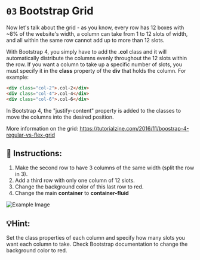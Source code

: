 # `03` Bootstrap Grid

Now let's talk about the grid - as you know, every row has 12 boxes with ~8% of the website's width, a column can take from 1 to 12 slots of width, and all within the same row cannot add up to more than 12 slots.


With Bootstrap 4, you simply have to add the **.col** class and it will automatically distribute the columns evenly throughout the 12 slots within the row.
If you want a column to take up a specific number of slots, you must specify it in the **class** property of the **div** that holds the column.
For example:

```html
<div class="col-2">.col-2</div>
<div class="col-4">.col-4</div>
<div class="col-6">.col-6</div>

```


In Bootstrap 4, the "justify-content" property is added to the classes to move the columns into the desired position.

More information on the grid:
https://tutorialzine.com/2016/11/boostrap-4-regular-vs-flex-grid



## 📝 Instructions:


1. Make the second row to have 3 columns of the same width (split the row in 3).
2. Add a third row with only one column of 12 slots.
3. Change the background color of this last row to red.
4. Change the main **container** to **container-fluid**

![Example Image](https://github.com/4GeeksAcademy/bootstrap-exercises-tutorial/blob/master/.learn/assets/1509892918783_38dc765ee66d5d7e4258e43e5f5dde8d.png?raw=true)

## 💡Hint:
Set the class properties of each column and specify how many slots you want each column to take.
Check Bootstrap documentation to change the background color to red.